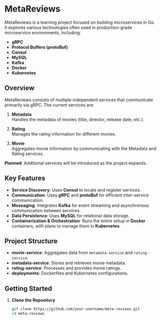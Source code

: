 # MetaReviews

MetaReviews is a learning project focused on building microservices in Go. It explores various technologies often used in production-grade microservice environments, including:

- **gRPC**  
- **Protocol Buffers (protoBuf)**  
- **Consul**  
- **MySQL**  
- **Kafka**  
- **Docker**  
- **Kubernetes**  

## Overview

MetaReviews consists of multiple independent services that communicate primarily via gRPC. The current services are:

1. **Metadata**  
   Handles the metadata of movies (title, director, release date, etc.).

2. **Rating**  
   Manages the rating information for different movies.

3. **Movie**  
   Aggregates movie information by communicating with the Metadata and Rating services.

**Planned**: Additional services will be introduced as the project expands.

## Key Features

- **Service Discovery**: Uses **Consul** to locate and register services.  
- **Communication**: Uses **gRPC** and **protoBuf** for efficient inter-service communication.  
- **Messaging**: Integrates **Kafka** for event streaming and asynchronous communication between services.  
- **Data Persistence**: Uses **MySQL** for relational data storage.  
- **Containerization & Orchestration**: Runs the entire setup in **Docker** containers, with plans to manage them in **Kubernetes**.

## Project Structure

- **movie-service**: Aggregates data from `metadata-service` and `rating-service`.  
- **metadata-service**: Stores and retrieves movie metadata.  
- **rating-service**: Processes and provides movie ratings.  
- **deployments**: Dockerfiles and Kubernetes configurations.

## Getting Started

1. **Clone the Repository**  
   ```bash
   git clone https://github.com/your-username/meta-reviews.git
   cd meta-reviews

